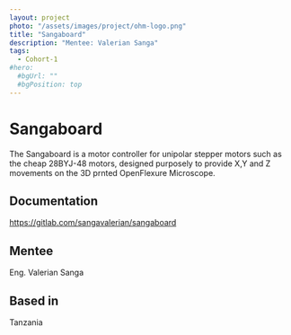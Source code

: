 ```yaml
---
layout: project
photo: "/assets/images/project/ohm-logo.png"
title: "Sangaboard"
description: "Mentee: Valerian Sanga"
tags:
  - Cohort-1
#hero:
  #bgUrl: ""
  #bgPosition: top
---
```


# Sangaboard

The Sangaboard is a motor controller for unipolar stepper motors such as the cheap 28BYJ-48 motors, designed purposely to provide X,Y and Z movements on the 3D prnted OpenFlexure Microscope.

## Documentation

https://gitlab.com/sangavalerian/sangaboard

## Mentee

Eng. Valerian Sanga

## Based in

Tanzania
